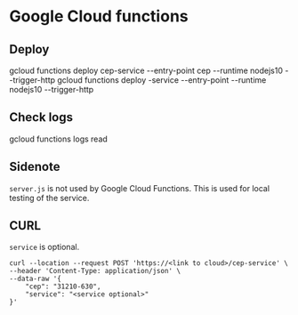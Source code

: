 # Google Cloud functions

## Deploy

gcloud functions deploy cep-service --entry-point cep --runtime nodejs10 --trigger-http
gcloud functions deploy <other>-service --entry-point <other> --runtime nodejs10 --trigger-http

## Check logs

gcloud functions logs read

## Sidenote

`server.js` is not used by Google Cloud Functions. This is used for local testing of the service.

## CURL

`service` is optional.

```
curl --location --request POST 'https://<link to cloud>/cep-service' \
--header 'Content-Type: application/json' \
--data-raw '{
    "cep": "31210-630",
    "service": "<service optional>"
}'
```
